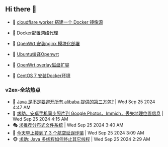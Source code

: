 ## Hi there 👋

<!--
**dkyg666/dkyg666** is a ✨ _special_ ✨ repository because its `README.md` (this file) appears on your GitHub profile.

Here are some ideas to get you started:

- 🔭 I’m currently working on ...
- 🌱 I’m currently learning ...
- 👯 I’m looking to collaborate on ...
- 🤔 I’m looking for help with ...
- 💬 Ask me about ...
- 📫 How to reach me: ...
- 😄 Pronouns: ...
- ⚡ Fun fact: ...
-->

<!-- BLOG-POST-LIST:START -->
- 🦩 [cloudflare worker 搭建一个 Docker 镜像源](http://blog.1996099.xyz/archives/cloudflare-worker-da-jian-yi-ge-docker-jing-xiang-zhan) 

- 🚦 [Docker配置网络代理](http://blog.1996099.xyz/archives/dockerpei-zhi-wang-luo-dai-li) 

- 🫶 [OpenWrt 安装nginx 模块化部署](http://blog.1996099.xyz/archives/openwrt-an-zhuang-nginx-mo-kuai-hua-bu-shu) 

- 🦄 [Ubuntu编译Openwrt](http://blog.1996099.xyz/archives/ubuntuzi-bian-yi-openwrt) 

- 🐻 [OpenWrt overlay磁盘扩容](http://blog.1996099.xyz/archives/openwrt-overlay) 

- 🤖 [CentOS 7 安装Docker环境](http://blog.1996099.xyz/archives/centos-docker) 
<!-- BLOG-POST-LIST:END -->

### v2ex-全站热点
<!-- v2ex:START -->
- 🥸 [Java 是不是要避开所有 alibaba 提供的第三方包?](https://www.v2ex.com/t/1075643#reply1) | Wed Sep 25 2024 4:47 AM
- 🤗 [求助，安卓手机同步照片到 Google Photos、Immich，丢失地理位置信息](https://www.v2ex.com/t/1075640#reply0) | Wed Sep 25 2024 4:15 AM
- 🎭 [求推荐分布式文件系统](https://www.v2ex.com/t/1075630#reply4) | Wed Sep 25 2024 3:40 AM
- 🥷 [今天早上接到了 3 个航空延误诈骗](https://www.v2ex.com/t/1075615#reply5) | Wed Sep 25 2024 3:09 AM
- 🐵 [求助: Java 多线程如何终止其它线程](https://www.v2ex.com/t/1075598#reply5) | Wed Sep 25 2024 2:29 AM<!-- v2ex:END -->

